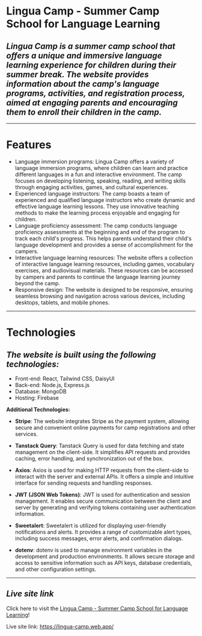 # **Lingua Camp - Summer Camp School for Language Learning**
## _Lingua Camp is a summer camp school that offers a unique and immersive language learning experience for children during their summer break. The website provides information about the camp's language programs, activities, and registration process, aimed at engaging parents and encouraging them to enroll their children in the camp._
---
# **Features**
* Language immersion programs: Lingua Camp offers a variety of language immersion programs, where children can learn and practice different languages in a fun and interactive environment. The camp focuses on developing listening, speaking, reading, and writing skills through engaging activities, games, and cultural experiences.
* Experienced language instructors: The camp boasts a team of experienced and qualified language instructors who create dynamic and effective language learning lessons. They use innovative teaching methods to make the learning process enjoyable and engaging for children.
* Language proficiency assessment: The camp conducts language proficiency assessments at the beginning and end of the program to track each child's progress. This helps parents understand their child's language development and provides a sense of accomplishment for the campers.
* Interactive language learning resources: The website offers a collection of interactive language learning resources, including games, vocabulary exercises, and audiovisual materials. These resources can be accessed by campers and parents to continue the language learning journey beyond the camp.
* Responsive design: The website is designed to be responsive, ensuring seamless browsing and navigation across various devices, including desktops, tablets, and mobile phones.
---
# **Technologies**
## _The website is built using the following technologies:_
* Front-end: React, Tailwind CSS, DaisyUI
* Back-end: Node.js, Express.js
* Database: MongoDB
* Hosting: Firebase

**Additional Technologies:**

* **Stripe**: The website integrates Stripe as the payment system, allowing secure and convenient online payments for camp registrations and other services.

* **Tanstack Query**: Tanstack Query is used for data fetching and state management on the client-side. It simplifies API requests and provides caching, error handling, and synchronization out of the box.

* **Axios**: Axios is used for making HTTP requests from the client-side to interact with the server and external APIs. It offers a simple and intuitive interface for sending requests and handling responses.

* **JWT (JSON Web Tokens)**: JWT is used for authentication and session management. It enables secure communication between the client and server by generating and verifying tokens containing user authentication information.

* **Sweetalert**: Sweetalert is utilized for displaying user-friendly notifications and alerts. It provides a range of customizable alert types, including success messages, error alerts, and confirmation dialogs.

* **dotenv**: dotenv is used to manage environment variables in the development and production environments. It allows secure storage and access to sensitive information such as API keys, database credentials, and other configuration settings.
---
## _**Live site link**_
Click here to visit the [Lingua Camp - Summer Camp School for Language Learning](https://lingua-camp.web.app/)!

Live site link: https://lingua-camp.web.app/